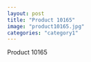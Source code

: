 ```yaml
---
layout: post
title: "Product 10165"
image: "product10165.jpg"
categories: "category1"
---
```

Product 10165
